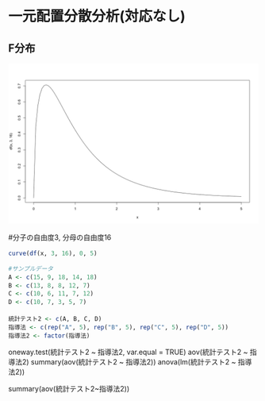 # 一元配置分散分析(対応なし)


## F分布
![F分布](../../../images/62d35418a099698daed7cb1b094e687abc5fa59d897e0d2e21ce90133df92a32.png)  

#分子の自由度3, 分母の自由度16
```R
curve(df(x, 3, 16), 0, 5)
```

```R
#サンプルデータ
A <- c(15, 9, 18, 14, 18)
B <- c(13, 8, 8, 12, 7)
C <- c(10, 6, 11, 7, 12)
D <- c(10, 7, 3, 5, 7)

統計テスト2 <- c(A, B, C, D)
指導法 <- c(rep("A", 5), rep("B", 5), rep("C", 5), rep("D", 5))
指導法2 <- factor(指導法)
```
oneway.test(統計テスト2 ~ 指導法2, var.equal = TRUE)
aov(統計テスト2 ~ 指導法2)
summary(aov(統計テスト2 ~ 指導法2))
anova(lm(統計テスト2 ~ 指導法2))

summary(aov(統計テスト2~指導法2))

